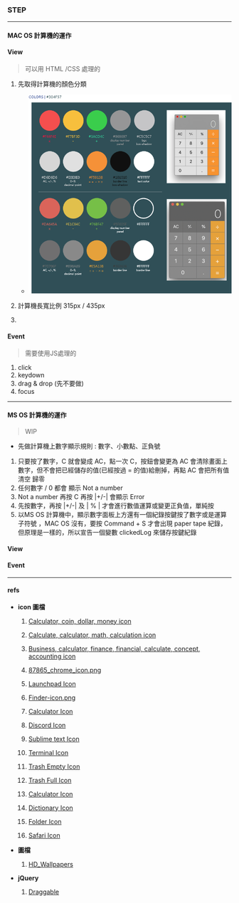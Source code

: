 
### **STEP**
---
#### MAC OS 計算機的運作

#### View 
>可以用 HTML /CSS 處理的

1. 先取得計算機的顏色分類
    + ![計算機使用顏色(顏色已有修改，待更新)](./images/calculator-color-plate.png)
    
2. 計算機長寬比例 315px / 435px
3. 


#### Event
>需要使用JS處理的

1. click
2. keydown
3. drag & drop (先不要做)
4. focus





---


#### MS OS 計算機的運作
>WIP
* 先做計算機上數字顯示規則	: 數字、小數點、正負號
1. 只要按了數字，C 就會變成 AC，點一次 C，按鈕會變更為 AC 會清除畫面上數字，但不會把已經儲存的值(已經按過 = 的值)給刪掉，再點 AC 會把所有值清空 歸零
2. 任何數字 / 0 都會 顯示 Not a number
3. Not a number 再按 C 再按 |+/-| 會顯示 Error
4. 先按數字，再按 |+/-| 及 | % | 才會進行數值運算或變更正負值，單純按
5. 以MS OS 計算機中，顯示數字面板上方還有一個紀錄按鍵按了數字或是運算子符號 ，MAC OS  沒有，要按 Command + S 才會出現 paper tape 紀錄，但原理是一樣的，所以宣告一個變數 clickedLog 來儲存按鍵紀錄




#### View 
#### Event




---

#### refs

+ **icon 圖檔**
    1. [Calculator, coin, dollar, money icon](https://www.iconfinder.com/icons/5027823/calculator_coin_dollar_money_icon)
    2. [Calculate, calculator, math, calculation icon](https://www.iconfinder.com/icons/7257624/calculate_calculator_math_calculation_icon)
    3. [Business, calculator, finance, financial, calculate, concept, accounting icon](https://www.iconfinder.com/icons/7238470/business_calculator_finance_financial_calculate_concept_accounting_icon)


    4. [87865_chrome_icon.png](https://www.iconfinder.com/icons/87865/chrome_icon)
    5. [Launchpad Icon](https://iconarchive.com/show/yosemite-flat-icons-by-dtafalonso/Launchpad-icon.html)
    6. [Finder-icon.png](https://iconarchive.com/show/yosemite-flat-icons-by-dtafalonso/Finder-icon.html)
    7. [Calculator Icon](https://iconarchive.com/show/sevenesque-icons-by-tristan-edwards/Calculator-icon.html)
    8. [Discord Icon](https://iconarchive.com/show/papirus-apps-icons-by-papirus-team/discord-icon.html)

    9. [Sublime text Icon](https://iconarchive.com/show/papirus-apps-icons-by-papirus-team/sublime-text-icon.html)
    10. [Terminal Icon](https://iconarchive.com/show/small-n-flat-icons-by-paomedia/terminal-icon.html)

    11. [Trash Empty Icon](https://iconarchive.com/show/yosemite-flat-icons-by-dtafalonso/Trash-Empty-icon.html)

    12. [Trash Full Icon](https://iconarchive.com/show/yosemite-flat-icons-by-dtafalonso/Trash-Full-icon.html)

    13. [Calculator Icon](https://iconarchive.com/show/yosemite-flat-icons-by-dtafalonso/Calculator-icon.html)


    14. [Dictionary Icon](https://iconarchive.com/show/yosemite-flat-icons-by-dtafalonso/Dictionary-icon.html)

    15. [Folder Icon](https://iconarchive.com/show/yosemite-flat-icons-by-dtafalonso/Folder-icon.html)

    16. [Safari Icon](https://iconarchive.com/show/yosemite-flat-icons-by-dtafalonso/Safari-icon.html)





+ **圖檔**
    1. [HD_Wallpapers](https://unsplash.com/photos/Q1p7bh3SHj8)


+ **jQuery**
    1. [Draggable](https://jqueryui.com/draggable/)



